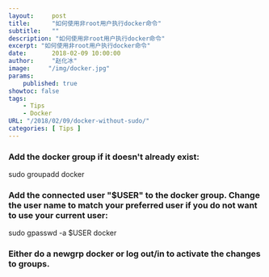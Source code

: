 ```yaml
---
layout:     post
title:      "如何使用非root用户执行docker命令"
subtitle:   ""
description: "如何使用非root用户执行docker命令"
excerpt: "如何使用非root用户执行docker命令"
date:       2018-02-09 10:00:00
author:     "赵化冰"
image:     "/img/docker.jpg"
params:
    published: true
showtoc: false 
tags:
    - Tips
    - Docker
URL: "/2018/02/09/docker-without-sudo/"
categories: [ Tips ]
---
```


### Add the docker group if it doesn't already exist:

sudo groupadd docker

### Add the connected user "$USER" to the docker group. Change the user name to match your preferred user if you do not want to use your current user:

sudo gpasswd -a $USER docker

### Either do a newgrp docker or log out/in to activate the changes to groups.
